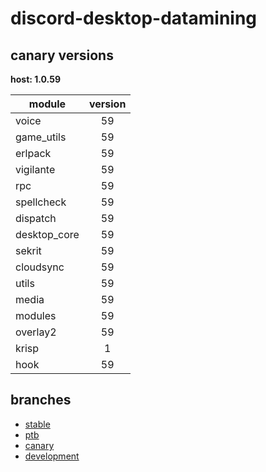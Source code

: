 # discord-desktop-datamining

## canary versions

**host: 1.0.59**

| module | version |
| ------ | :-----: |
| voice | 59 |
| game_utils | 59 |
| erlpack | 59 |
| vigilante | 59 |
| rpc | 59 |
| spellcheck | 59 |
| dispatch | 59 |
| desktop_core | 59 |
| sekrit | 59 |
| cloudsync | 59 |
| utils | 59 |
| media | 59 |
| modules | 59 |
| overlay2 | 59 |
| krisp | 1 |
| hook | 59 |

## branches

- [stable](https://github.com/OpenAsar/discord-desktop-datamining/tree/stable)
- [ptb](https://github.com/OpenAsar/discord-desktop-datamining/tree/ptb)
- [canary](https://github.com/OpenAsar/discord-desktop-datamining/tree/canary)
- [development](https://github.com/OpenAsar/discord-desktop-datamining/tree/development)
